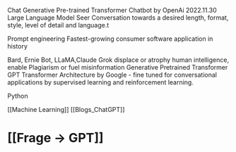 Chat Generative Pre-trained Transformer
Chatbot by OpenAi 2022.11.30 
Large Language Model
Seer Conversation towards a desired length, format, style, level of detail and language.t

Prompt engineering
Fastest-growing consumer software application in history

Bard, Ernie Bot, LLaMA,Claude Grok
displace or atrophy human intelligence, enable Plagiarism or fuel misinformation
Generative Pretrained Transformer GPT
Transformer Architecture by Google - fine tuned for conversational applications by supervised learning and reinforcement learning.

Python

[[Machine Learning]]
[[Blogs_ChatGPT]]

# [[Frage -> GPT]]
